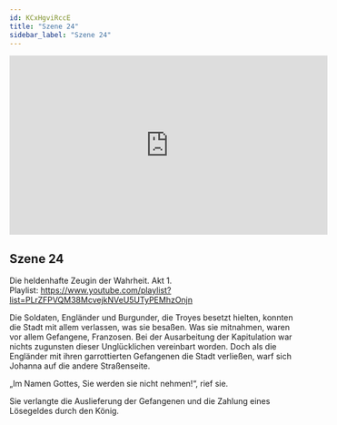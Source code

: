 ```yaml
---
id: KCxHgviRccE
title: "Szene 24"
sidebar_label: "Szene 24"
---
```


<div class="video-float-container">
  <iframe
    width="560"
    height="315"
    src="https://www.youtube.com/embed/KCxHgviRccE"
    title="YouTube video player"
    frameborder="0"
    allow="accelerometer; autoplay; clipboard-write; encrypted-media; gyroscope; picture-in-picture; web-share"
    referrerpolicy="strict-origin-when-cross-origin"
    allowfullscreen
  ></iframe>
</div>

## Szene 24

Die heldenhafte Zeugin der Wahrheit. Akt 1.   
Playlist: https://www.youtube.com/playlist?list=PLrZFPVQM38McvejkNVeU5UTyPEMhzOnjn 

Die Soldaten, Engländer und Burgunder, die Troyes besetzt hielten, konnten die Stadt mit allem verlassen, was sie besaßen. Was sie mitnahmen, waren vor allem Gefangene, Franzosen. Bei der Ausarbeitung der Kapitulation war nichts zugunsten dieser Unglücklichen vereinbart worden. Doch als die Engländer mit ihren garrottierten Gefangenen die Stadt verließen, warf sich Johanna auf die andere Straßenseite.

„Im Namen Gottes, Sie werden sie nicht nehmen!“, rief sie.

Sie verlangte die Auslieferung der Gefangenen und die Zahlung eines Lösegeldes durch den König.
